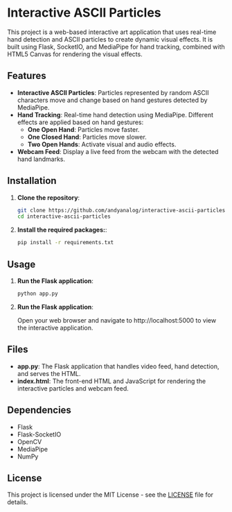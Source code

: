 # Interactive ASCII Particles

This project is a web-based interactive art application that uses real-time hand detection and ASCII particles to create dynamic visual effects. It is built using Flask, SocketIO, and MediaPipe for hand tracking, combined with HTML5 Canvas for rendering the visual effects.

## Features

- **Interactive ASCII Particles**: Particles represented by random ASCII characters move and change based on hand gestures detected by MediaPipe.
- **Hand Tracking**: Real-time hand detection using MediaPipe. Different effects are applied based on hand gestures:
  - **One Open Hand**: Particles move faster.
  - **One Closed Hand**: Particles move slower.
  - **Two Open Hands**: Activate visual and audio effects.
- **Webcam Feed**: Display a live feed from the webcam with the detected hand landmarks.

## Installation

1. **Clone the repository**:

   ```bash
   git clone https://github.com/andyanalog/interactive-ascii-particles.git
   cd interactive-ascii-particles

2. **Install the required packages:**:

   ```bash
   pip install -r requirements.txt

## Usage

1. **Run the Flask application**:

   ```bash
   python app.py

2. **Run the Flask application**:

   Open your web browser and navigate to http://localhost:5000 to view the interactive application.

## Files

- **app.py**: The Flask application that handles video feed, hand detection, and serves the HTML.
- **index.html**: The front-end HTML and JavaScript for rendering the interactive particles and webcam feed.

## Dependencies

- Flask
- Flask-SocketIO
- OpenCV
- MediaPipe
- NumPy

## License
This project is licensed under the MIT License - see the [LICENSE](LICENSE) file for details.
